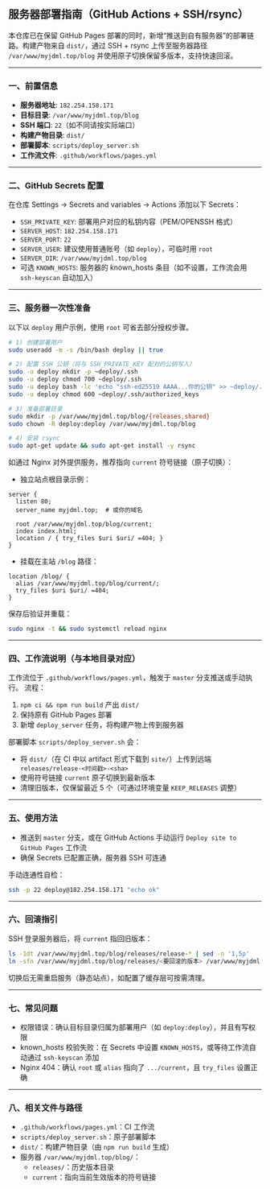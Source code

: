 ## 服务器部署指南（GitHub Actions + SSH/rsync）

本仓库已在保留 GitHub Pages 部署的同时，新增“推送到自有服务器”的部署链路。构建产物来自 `dist/`，通过 SSH + rsync 上传至服务器路径 `/var/www/myjdml.top/blog` 并使用原子切换保留多版本，支持快速回滚。

---

### 一、前置信息
- **服务器地址**: `182.254.158.171`
- **目标目录**: `/var/www/myjdml.top/blog`
- **SSH 端口**: `22`（如不同请按实际端口）
- **构建产物目录**: `dist/`
- **部署脚本**: `scripts/deploy_server.sh`
- **工作流文件**: `.github/workflows/pages.yml`

---

### 二、GitHub Secrets 配置
在仓库 Settings → Secrets and variables → Actions 添加以下 Secrets：
- `SSH_PRIVATE_KEY`: 部署用户对应的私钥内容（PEM/OPENSSH 格式）
- `SERVER_HOST`: `182.254.158.171`
- `SERVER_PORT`: `22`
- `SERVER_USER`: 建议使用普通账号（如 `deploy`），可临时用 `root`
- `SERVER_DIR`: `/var/www/myjdml.top/blog`
- 可选 `KNOWN_HOSTS`: 服务器的 known_hosts 条目（如不设置，工作流会用 `ssh-keyscan` 自动加入）

---

### 三、服务器一次性准备
以下以 `deploy` 用户示例，使用 `root` 可省去部分授权步骤。

```bash
# 1) 创建部署用户
sudo useradd -m -s /bin/bash deploy || true

# 2) 配置 SSH 公钥（将与 SSH_PRIVATE_KEY 配对的公钥写入）
sudo -u deploy mkdir -p ~deploy/.ssh
sudo -u deploy chmod 700 ~deploy/.ssh
sudo -u deploy bash -lc 'echo "ssh-ed25519 AAAA...你的公钥" >> ~deploy/.ssh/authorized_keys'
sudo -u deploy chmod 600 ~deploy/.ssh/authorized_keys

# 3) 准备部署目录
sudo mkdir -p /var/www/myjdml.top/blog/{releases,shared}
sudo chown -R deploy:deploy /var/www/myjdml.top/blog

# 4) 安装 rsync
sudo apt-get update && sudo apt-get install -y rsync
```

如通过 Nginx 对外提供服务，推荐指向 `current` 符号链接（原子切换）：

- 独立站点根目录示例：
```nginx
server {
  listen 80;
  server_name myjdml.top;  # 或你的域名

  root /var/www/myjdml.top/blog/current;
  index index.html;
  location / { try_files $uri $uri/ =404; }
}
```

- 挂载在主站 `/blog` 路径：
```nginx
location /blog/ {
  alias /var/www/myjdml.top/blog/current/;
  try_files $uri $uri/ =404;
}
```

保存后验证并重载：
```bash
sudo nginx -t && sudo systemctl reload nginx
```

---

### 四、工作流说明（与本地目录对应）
工作流位于 `.github/workflows/pages.yml`，触发于 `master` 分支推送或手动执行。
流程：
1) `npm ci && npm run build` 产出 `dist/`
2) 保持原有 GitHub Pages 部署
3) 新增 `deploy_server` 任务，将构建产物上传到服务器

部署脚本 `scripts/deploy_server.sh` 会：
- 将 `dist/`（在 CI 中以 artifact 形式下载到 `site/`）上传到远端 `releases/release-<时间戳>-<sha>`
- 使用符号链接 `current` 原子切换到最新版本
- 清理旧版本，仅保留最近 5 个（可通过环境变量 `KEEP_RELEASES` 调整）

---

### 五、使用方法
- 推送到 `master` 分支，或在 GitHub Actions 手动运行 `Deploy site to GitHub Pages` 工作流
- 确保 Secrets 已配置正确，服务器 SSH 可连通

手动连通性自检：
```bash
ssh -p 22 deploy@182.254.158.171 "echo ok"
```

---

### 六、回滚指引
SSH 登录服务器后，将 `current` 指回旧版本：
```bash
ls -1dt /var/www/myjdml.top/blog/releases/release-* | sed -n '1,5p'
ln -sfn /var/www/myjdml.top/blog/releases/<要回滚的版本> /var/www/myjdml.top/blog/current
```

切换后无需重启服务（静态站点），如配置了缓存层可按需清理。

---

### 七、常见问题
- 权限错误：确认目标目录归属为部署用户（如 `deploy:deploy`），并且有写权限
- known_hosts 校验失败：在 Secrets 中设置 `KNOWN_HOSTS`，或等待工作流自动通过 `ssh-keyscan` 添加
- Nginx 404：确认 `root` 或 `alias` 指向了 `.../current`，且 `try_files` 设置正确

---

### 八、相关文件与路径
- `.github/workflows/pages.yml`：CI 工作流
- `scripts/deploy_server.sh`：原子部署脚本
- `dist/`：构建产物目录（由 `npm run build` 生成）
- 服务器 `/var/www/myjdml.top/blog/`：
  - `releases/`：历史版本目录
  - `current`：指向当前生效版本的符号链接


